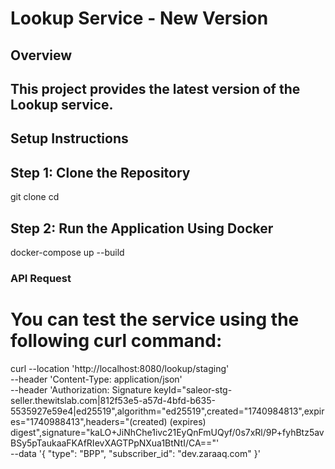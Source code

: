 # Lookup Service - New Version

## Overview

## This project provides the latest version of the Lookup service.

## Setup Instructions

## Step 1: Clone the Repository

git clone <repository-url>
cd <repository-directory>


## Step 2: Run the Application Using Docker
docker-compose up --build


### API Request

# You can test the service using the following curl command:
curl --location 'http://localhost:8080/lookup/staging' \
--header 'Content-Type: application/json' \
--header 'Authorization: Signature keyId="saleor-stg-seller.thewitslab.com|812f53e5-a57d-4bfd-b635-5535927e59e4|ed25519",algorithm="ed25519",created="1740984813",expires="1740988413",headers="(created) (expires) digest",signature="kaLO+JiNhChe1ivc21EyQnFmUQyf/0s7xRl/9P+fyhBtz5avBSy5pTaukaaFKAfRIevXAGTPpNXua1BtNtI/CA=="' \
--data '{
    "type": "BPP",
    "subscriber_id": "dev.zaraaq.com"
}'